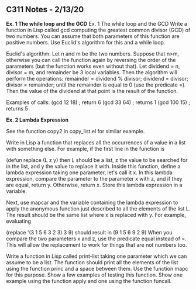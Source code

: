 ## **C311 Notes - 2/13/20**

**Ex. 1 The while loop and the GCD**
Ex. 1 The while loop and the GCD
Write a function in Lisp called gcd computing the greatest common divisor (GCD) of two numbers. You can assume that both parameters of this function are positive numbers. Use Euclid's algorithm for this and a while loop.

Euclid's algorithm. Let n and m be the two numbers. Suppose that n>m, otherwise you can call the function again by reversing the order of the parameters (but the function works even without that). Let dividend = n, divisor = m, and remainder be 3 local variables. Then the algorithm will perform the operations:
remainder = dividend % divisor;
dividend = divisor;
divisor = remainder;
until the remainder is equal to 0 (use the predicate =). Then the value of the dividend at that point is the result of the function.

Examples of calls:
(gcd 12 18) ; return 6
(gcd 33 64) ; returns 1
(gcd 100 15) ; returns 5


**Ex. 2 Lambda Expression**


See the function copy2 in copy_list.el for similar example.

Write in Lisp a function that replaces all the occurrences of a value in a list with something else. For example, if the first line in the function is

(defun replace (L z y)
then L should be a list, z the value to be searched for in the list, and y the value to replace it with.
Inside this function, define a lambda expression taking one parameter, let's call it x. In this lambda expression, compare the parameter to the parameter x with z, and if they are equal, return y. Otherwise, return x. Store this lambda expression in a variable.

Next, use mapcar and the variable containing the lambda expression to apply the anonymous function just described to all the elements of the list L. The result should be the same list where x is replaced with y. For example, evaluating

(replace '(3 1 5 6 3 2 3) 3 9)
should result in
(9 1 5 6 9 2 9)
When you compare the two parameters x and z, use the predicate equal instead of =. This will allow the replacement to work for things that are not numbers too.

Write a function in Lisp called print-list taking one parameter which we can assume to be a list. The function should print all the elements of the list using the function princ and a space between them. Use the function mapc for this purpose.
Show a few examples of testing this function. Show one example using the function apply and one using the function funcall.